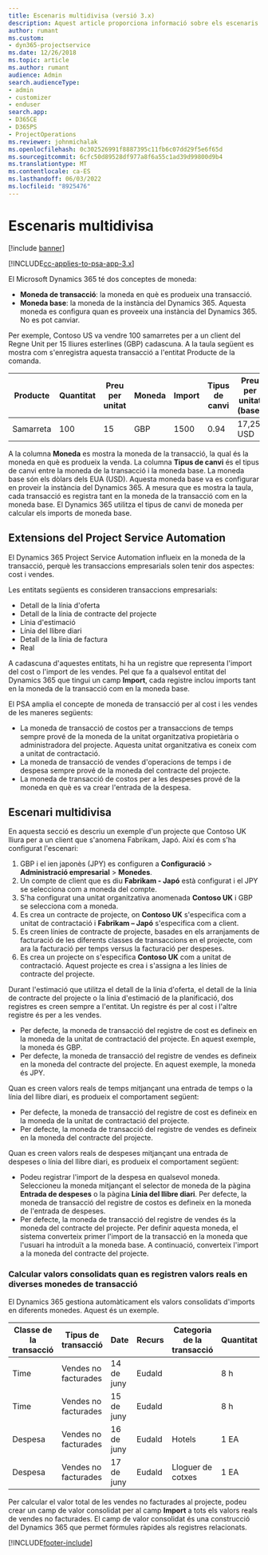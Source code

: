 ```yaml
---
title: Escenaris multidivisa (versió 3.x)
description: Aquest article proporciona informació sobre els escenaris multidivisa.
author: rumant
ms.custom:
- dyn365-projectservice
ms.date: 12/26/2018
ms.topic: article
ms.author: rumant
audience: Admin
search.audienceType:
- admin
- customizer
- enduser
search.app:
- D365CE
- D365PS
- ProjectOperations
ms.reviewer: johnmichalak
ms.openlocfilehash: 0c302526991f8887395c11fb6c07dd29f5e6f65d
ms.sourcegitcommit: 6cfc50d89528df977a8f6a55c1ad39d99800d9b4
ms.translationtype: MT
ms.contentlocale: ca-ES
ms.lasthandoff: 06/03/2022
ms.locfileid: "8925476"
---
```

# <a name="multiple-currency-scenarios"></a>Escenaris multidivisa

[!include [banner](../includes/psa-now-project-operations.md)]

[!INCLUDE[cc-applies-to-psa-app-3.x](../includes/cc-applies-to-psa-app-3x.md)]

El Microsoft Dynamics 365 té dos conceptes de moneda:

- **Moneda de transacció**: la moneda en què es produeix una transacció. 
- **Moneda base**: la moneda de la instància del Dynamics 365. Aquesta moneda es configura quan es proveeix una instància del Dynamics 365. No es pot canviar.

Per exemple, Contoso US va vendre 100 samarretes per a un client del Regne Unit per 15 lliures esterlines (GBP) cadascuna. A la taula següent es mostra com s'enregistra aquesta transacció a l'entitat Producte de la comanda.

| Producte | Quantitat | Preu per unitat | Moneda | Import | Tipus de canvi | Preu per unitat (base)| Import (base)|
|---------|----------|----------------|----------|--------|---------------|----------------------|--------------|
| Samarreta | 100      | 15             | GBP      | 1500   | 0.94          | 17,25 USD               | 1.725 USD       |

A la columna **Moneda** es mostra la moneda de la transacció, la qual és la moneda en què es produeix la venda. La columna **Tipus de canvi** és el tipus de canvi entre la moneda de la transacció i la moneda base. La moneda base són els dòlars dels EUA (USD). Aquesta moneda base va es configurar en proveir la instància del Dynamics 365.
A mesura que es mostra la taula, cada transacció es registra tant en la moneda de la transacció com en la moneda base. El Dynamics 365 utilitza el tipus de canvi de moneda per calcular els imports de moneda base.

## <a name="project-service-automation-extensions"></a>Extensions del Project Service Automation

El Dynamics 365 Project Service Automation influeix en la moneda de la transacció, perquè les transaccions empresarials solen tenir dos aspectes: cost i vendes.

Les entitats següents es consideren transaccions empresarials:

- Detall de la línia d'oferta
- Detall de la línia de contracte del projecte
- Línia d'estimació
- Línia del llibre diari
- Detall de la línia de factura
- Real

A cadascuna d'aquestes entitats, hi ha un registre que representa l'import del cost o l'import de les vendes. Pel que fa a qualsevol entitat del Dynamics 365 que tingui un camp **Import**, cada registre inclou imports tant en la moneda de la transacció com en la moneda base. 

El PSA amplia el concepte de moneda de transacció per al cost i les vendes de les maneres següents:

- La moneda de transacció de costos per a transaccions de temps sempre prové de la moneda de la unitat organitzativa propietària o administradora del projecte. Aquesta unitat organitzativa es coneix com a unitat de contractació.
- La moneda de transacció de vendes d'operacions de temps i de despesa sempre prové de la moneda del contracte del projecte.
- La moneda de transacció de costos per a les despeses prové de la moneda en què es va crear l'entrada de la despesa.

## <a name="multiple-currency-scenario"></a>Escenari multidivisa

En aquesta secció es descriu un exemple d'un projecte que Contoso UK lliura per a un client que s'anomena Fabrikam, Japó. Així és com s'ha configurat l'escenari:

1. GBP i el ien japonès (JPY) es configuren a **Configuració** \> **Administració empresarial** \> **Monedes**. 
2. Un compte de client que es diu **Fabrikam - Japó** està configurat i el JPY se selecciona com a moneda del compte.
3. S'ha configurat una unitat organitzativa anomenada **Contoso UK** i GBP se selecciona com a moneda.
4. Es crea un contracte de projecte, on **Contoso UK** s'especifica com a unitat de contractació i **Fabrikam – Japó** s'especifica com a client.
5. Es creen línies de contracte de projecte, basades en els arranjaments de facturació de les diferents classes de transaccions en el projecte, com ara la facturació per temps versus la facturació per despeses.
6. Es crea un projecte on s'especifica **Contoso UK** com a unitat de contractació. Aquest projecte es crea i s'assigna a les línies de contracte del projecte.


Durant l'estimació que utilitza el detall de la línia d'oferta, el detall de la línia de contracte del projecte o la línia d'estimació de la planificació, dos registres es creen sempre a l'entitat. Un registre és per al cost i l'altre registre és per a les vendes.

- Per defecte, la moneda de transacció del registre de cost es defineix en la moneda de la unitat de contractació del projecte. En aquest exemple, la moneda és GBP.
- Per defecte, la moneda de transacció del registre de vendes es defineix en la moneda del contracte del projecte. En aquest exemple, la moneda és JPY.

Quan es creen valors reals de temps mitjançant una entrada de temps o la línia del llibre diari, es produeix el comportament següent:

- Per defecte, la moneda de transacció del registre de cost es defineix en la moneda de la unitat de contractació del projecte.
- Per defecte, la moneda de transacció del registre de vendes es defineix en la moneda del contracte del projecte.

Quan es creen valors reals de despeses mitjançant una entrada de despeses o línia del llibre diari, es produeix el comportament següent:

- Podeu registrar l'import de la despesa en qualsevol moneda. Seleccioneu la moneda mitjançant el selector de moneda de la pàgina **Entrada de despeses** o la pàgina **Línia del llibre diari**. Per defecte, la moneda de transacció del registre de costos es defineix en la moneda de l'entrada de despeses. 
- Per defecte, la moneda de transacció del registre de vendes és la moneda del contracte del projecte. Per definir aquesta moneda, el sistema converteix primer l'import de la transacció en la moneda que l'usuari ha introduït a la moneda base. A continuació, converteix l'import a la moneda del contracte del projecte. 

### <a name="computing-roll-ups-when-project-actuals-are-recorded-in-multiple-transaction-currencies"></a>Calcular valors consolidats quan es registren valors reals en diverses monedes de transacció

El Dynamics 365 gestiona automàticament els valors consolidats d'imports en diferents monedes. Aquest és un exemple.

| Classe de la transacció | Tipus de transacció| Date   | Recurs | Categoria de la transacció | Quantitat | Preu per unitat | Import      | Tipus de canvi | Import en base |
|-------------------|------------------|--------|----------|----------------------|----------|--------------|-------------|---------------|----------------|
| Time              | Vendes no facturades   | 14 de juny | Eudald  |                      | 8 h    | 20.000 JPY    | 160.000 JPY | 123           | 1.300,81 USD    |
| Time              | Vendes no facturades   | 15 de juny | Eudald  |                      | 8 h    | 20.000 JPY    | 160.000 JPY | 123           | 1.300,81 USD    |
| Despesa           | Vendes no facturades   | 16 de juny | Eudald  | Hotels                | 1 EA     | 250 EUR      | 250 EUR     | 0.94          | 265,95 USD     |
| Despesa           | Vendes no facturades   | 17 de juny | Eudald  | Lloguer de cotxes           | 1 EA     | 150 EUR      | 150 EUR     | 0.94          | 159,57 USD     |

Per calcular el valor total de les vendes no facturades al projecte, podeu crear un camp de valor consolidat per al camp **Import** a tots els valors reals de vendes no facturades. El camp de valor consolidat és una construcció del Dynamics 365 que permet fórmules ràpides als registres relacionats.


[!INCLUDE[footer-include](../includes/footer-banner.md)]
